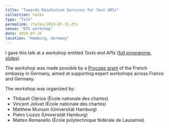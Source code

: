 ```yaml
---
title: "Towards Resolution Services for Text URIs"
collection: talks
type: "Talk"
permalink: /talks/2019-07-15-dts
venue: "DTS workshop"
date: 2019-07-15
location: "Hamburg, Germany"
---
```


I gave this talk at a workshop entitled *Texts and APIs* ([full programme](https://distributed-text-services.github.io/workshops/events/2019-hamburg/), [slides](https://docs.google.com/presentation/d/1-EZH8LXsQgW6_95Un5YHu4RDbGnbf5wN8o4D8zQZhqk/edit?usp=sharing)). 

The workshop was made possible by a [Procope grant](https://de.ambafrance.org/Procope-Structurant-Projektausschreibung-Procope-structurant-2019) of the French embassy in Germany, aimed at supporting expert workshops across France and Germany.

The workshop was organized by:

- Thibault Clérice (École nationale des chartes)
- Vincent Jolivet (École nationale des chartes)
- Matthew Munson (Universität Hamburg)
- Pietro Liuzzo (Universität Hamburg)
- Matteo Romanello (École polytechnique fédérale de Lausanne)
